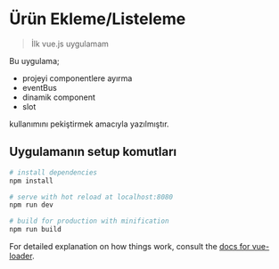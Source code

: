 # Ürün Ekleme/Listeleme

> İlk vue.js uygulamam

Bu uygulama;

* projeyi componentlere ayırma
* eventBus
* dinamik component
* slot 

kullanımını pekiştirmek amacıyla yazılmıştır.

## Uygulamanın setup komutları

``` bash
# install dependencies
npm install

# serve with hot reload at localhost:8080
npm run dev

# build for production with minification
npm run build
```

For detailed explanation on how things work, consult the [docs for vue-loader](http://vuejs.github.io/vue-loader).

